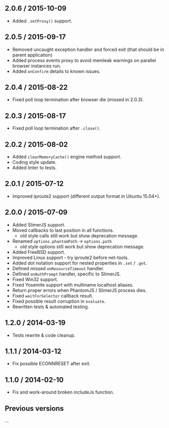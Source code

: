 2.0.6 / 2015-10-09
------------------

- Added `.setProxy()` support.


2.0.5 / 2015-09-17
------------------

- Removed uncaught exception handler and forced exit (that should be in parent
  application)
- Added process events proxy to avoid memleak warnings on parallel browser
  instances run.
- Added `onConfirm` details to known issues.


2.0.4 / 2015-08-22
------------------

- Fixed poll loop termination after browser die (missed in 2.0.3).


2.0.3 / 2015-08-17
------------------

- Fixed poll loop termination after `.close()`.


2.0.2 / 2015-08-02
------------------

- Added `clearMemoryCache()` engine method support.
- Coding style update.
- Added linter to tests.


2.0.1 / 2015-07-12
------------------

- Improved iproute2 support (different output format in Ubuntu 15.04+).


2.0.0 / 2015-07-09
------------------

- Added SlimerJS support.
- Moved callbacks to last position in all functions.
  - old style calls still work but show deprecation message.
- Renamed `options.phantomPath` -> `options.path`
  - old style options still work but show deprecation message.
- Added FreeBSD support.
- Improved Linux support - try iproute2 before net-tools.
- Added dot notation support for nested properties in `.set` / `.get`.
- Defined missed `onResourceTimeout` handler.
- Defined `onAuthPrompt` handler, specific to SlimerJS.
- Fixed Win32 support.
- Fixed Yosemite support with multiname localhost aliases.
- Return proper errors when PhantomJS / SlimerJS process dies.
- Fixed `waitForSelector` callback result.
- Fixed possible result corruption in `evaluate`.
- Rewritten tests & automated testing.


1.2.0 / 2014-03-19
------------------

- Tests rewrite & code cleanup.


1.1.1 / 2014-03-12
------------------

- Fix possible ECONNRESET after exit.


1.1.0 / 2014-02-10
------------------

- Fix and work-around broken includeJs function.


Previous versions
-----------------

...
